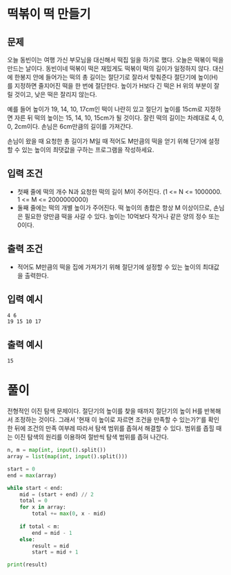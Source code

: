 # 떡볶이 떡 만들기

## 문제

오늘 동빈이는 여행 가신 부모님을 대신해서 떡집 일을 하기로 했다. 오늘은 떡볶이 떡을 만드는 날이다. 동빈이네 떡볶이 떡은 재밌게도 떡볶이 떡의 길이가 일정하지 않다. 대신에 한봉지 안에 들어가는 떡의 총 길이는 절단기로 잘라서 맞춰준다 절단기에 높이(H) 를 지정하면 줄지어진 떡을 한 번에 절단한다. 높이가 H보다 긴 떡은 H 위의 부분이 잘릴 것이고, 낮은 떡은 잘리지 않는다.

예를 들어 높이가 19, 14, 10, 17cm인 떡이 나란히 있고 절단기 높이를 15cm로 지정하면 자른 뒤 떡의 높이는 15, 14, 10, 15cm가 될 것이다. 잘린 떡의 길이는 차례대로 4, 0, 0, 2cm이다. 손님은 6cm만큼의 길이를 가져간다.

손님이 왔을 때 요청한 총 길이가 M일 때 적어도 M만큼의 떡을 얻기 위해 단기에 설정할 수 있는 높이의 최댓값을 구하는 프로그램을 작성하세요.

## 입력 조건

- 첫째 줄에 떡의 개수 N과 요청한 떡의 길이 M이 주어진다. (1 <= N <= 1000000. 1 <= M <= 2000000000)
- 둘째 줄에는 떡의 개별 높이가 주어진다. 떡 높이의 총합은 항상 M 이상이므로, 손님은 필요한 양만큼 떡을 사갈 수 있다. 높이는 10억보다 작거나 같은 양의 정수 또는 0이다.

## 출력 조건

- 적어도 M만큼의 떡을 집에 가져가기 위해 절단기에 설정할 수 있는 높이의 최대값을 출력한다.

## 입력 예시

    4 6
    19 15 10 17

## 출력 예시

    15

# 풀이

전형적인 이진 탐색 문제이다. 절단기의 높이를 찾을 때까지 절단기의 높이 H를 반복해서 조정하는 것이다. 그래서  '현재 이 높이로 자르면 조건을 만족할 수 있는가?'를 확인한 뒤에 조건의 만족 여부레 따라서 탐색 범위를 좁혀서 해결할 수 있다. 범위를 좁힐 때는 이진 탐색의 원리를 이용하여 절반씩 탐색 범위를 좁혀 나간다.

```python
n, m = map(int, input().split())
array = list(map(int, input().split()))

start = 0
end = max(array)

while start < end:
    mid = (start + end) // 2
    total = 0
    for x in array:
        total += max(0, x - mid)
    
    if total < m:
        end = mid - 1
    else:
        result = mid
        start = mid + 1

print(result)
```